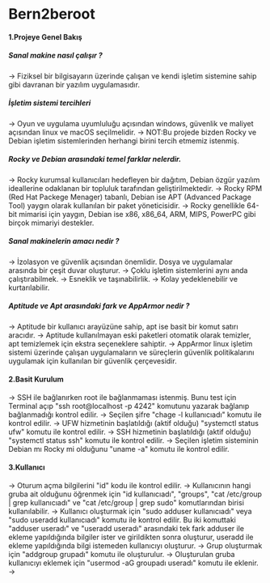 # Bern2beroot

#### 1.Projeye Genel Bakış
##### Sanal makine nasıl çalışır ?
  → Fiziksel bir bilgisayarın üzerinde çalışan ve kendi işletim sistemine sahip gibi davranan bir yazılım uygulamasıdır.

##### İşletim sistemi tercihleri
→ Oyun ve uygulama uyumluluğu açısından windows, güvenlik ve maliyet açısından linux ve macOS seçilmelidir.
→ NOT:Bu projede bizden Rocky ve Debian işletim sistemlerinden herhangi birini tercih etmemiz istenmiş.

##### Rocky ve Debian arasındaki temel farklar nelerdir.
→ Rocky kurumsal kullanıcıları hedefleyen bir dağıtım, Debian özgür yazılım ideallerine odaklanan bir topluluk tarafından geliştirilmektedir.
→ Rocky RPM (Red Hat Packege Menager) tabanlı, Debian ise APT (Advanced Package Tool) yaygın olarak kullanılan bir paket yöneticisidir.
→ Rocky genellikle 64-bit mimarisi için yaygın, Debian ise x86, x86_64, ARM, MIPS, PowerPC gibi birçok mimariyi destekler.

##### Sanal makinelerin amacı nedir ?
→ İzolasyon ve güvenlik açısından önemlidir. Dosya ve uygulamalar arasında bir çeşit duvar oluşturur.
→ Çoklu işletim sistemlerini aynı anda çalıştırabilmek.
→ Esneklik ve taşınabilirlik.
→ Kolay yedeklenebilir ve kurtarılabilir.

##### Aptitude ve Apt arasındaki fark ve AppArmor nedir ?
→ Aptitude bir kullanıcı arayüzüne sahip, apt ise basit bir komut satırı aracıdır.
→ Aptitude kullanılmayan eski paketleri otomatik olarak temizler, apt temizlemek için ekstra seçeneklere sahiptir.
→ AppArmor linux işletim sistemi üzerinde çalışan uygulamaların ve süreçlerin güvenlik politikalarını uygulamak için kullanılan bir güvenlik çerçevesidir.

#### 2.Basit Kurulum
→ SSH ile bağlanırken root ile bağlanmaması istenmiş. Bunu test için Terminal açıp "ssh root@localhost -p 4242" komutunu yazarak bağlanıp bağlanmadığı kontrol edilir.
→ Seçilen şifre "chage -l kullanıcıadı" komutu ile kontrol edilir.
→ UFW hizmetinin başlatıldığı (aktif olduğu) "systemctl status ufw" komutu ile kontrol edilir.
→ SSH hizmetinin başlatıldığı (aktif olduğu) "systemctl status ssh" komutu ile kontrol edilir.
→ Seçilen işletim sisteminin Debian mı Rocky mi olduğunu "uname -a" komutu ile kontrol edilir.

#### 3.Kullanıcı
→ Oturum açma bilgilerini "id" kodu ile kontrol edilir.
→ Kullanıcının hangi gruba ait olduğunu öğrenmek için "id kullanıcıadı", "groups", "cat /etc/group | grep kullanıcıadı" ve "cat /etc/group | grep sudo" komutlarından birisi kullanılabilir.
→ Kullanıcı oluşturmak için "sudo adduser kullanıcıadı" veya "sudo useradd kullanıcıadı" komutu ile kontrol edilir. Bu iki komuttaki "adduser useradı" ve "useradd useradı" arasındaki tek fark adduser ile ekleme yapıldığında bilgiler ister ve girildikten sonra oluşturur, useradd ile ekleme yapıldığında bilgi istemeden kullanıcıyı oluşturur.
→ Grup oluşturmak için "addgroup grupadı" komutu ile oluşturulur.
→ Oluşturulan gruba kullanıcıyı eklemek için "usermod -aG groupadı useradı" komutu ile eklenir.
→ 
